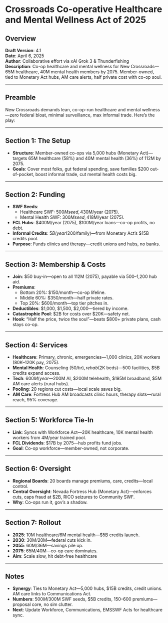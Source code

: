 # Crossroads Co-operative Healthcare and Mental Wellness Act of 2025

## Overview
**Draft Version**: 4.1  
**Date**: April 6, 2025  
**Author**: Collaborative effort via xAI Grok 3 & Thunderfishing  
**Description**: Co-op healthcare and mental wellness for New Crossroads—65M healthcare, 40M mental health members by 2075. Member-owned, tied to Monetary Act hubs, AM care alerts, half private cost with co-op soul.

---

## Preamble
New Crossroads demands lean, co-op-run healthcare and mental wellness—zero federal bloat, minimal surveillance, max informal trade. Here’s the play:

---

## Section 1: The Setup
- **Structure**: Member-owned co-ops via 5,000 hubs (Monetary Act)—targets 65M healthcare (58%) and 40M mental health (36%) of 112M by 2075.  
- **Goals**: Cover most folks, gut federal spending, save families $200 out-of-pocket, boost informal trade, cut mental health costs big.

---

## Section 2: Funding
- **SWF Seeds**:  
  - Healthcare SWF: $500M seed, 4% yield—$30M/year (2075).  
  - Mental Health SWF: $300M seed, 4% yield—$18M/year (2075).  
- **FCL Hubs**: $400M/year (2075), $100M/year loans—co-op profits, no debt.  
- **Informal Credits**: $5B/year ($200/family)—from Monetary Act’s $15B credits pool.  
- **Purpose**: Funds clinics and therapy—credit unions and hubs, no banks.

---

## Section 3: Membership & Costs
- **Join**: $50 buy-in—open to all 112M (2075), payable via $500–$1,200 hub aid.  
- **Premiums**:  
  - Bottom 20%: $150/month—co-op lifeline.  
  - Middle 60%: $350/month—half private rates.  
  - Top 20%: $600/month—top tier pitches in.  
- **Deductibles**: $1,000, $1,500, $2,000—tiered by income.  
- **Catastrophic Pool**: $2B for costs over $20K—safety net.  
- **Hook**: “Half the price, twice the soul”—beats $800+ private plans, cash stays co-op.

---

## Section 4: Services
- **Healthcare**: Primary, chronic, emergencies—1,000 clinics, 20K workers ($80K–$120K pay, 2075).  
- **Mental Health**: Counseling ($50/hr), rehab ($2K beds)—500 facilities, $5B credits expand access.  
- **Tech**: $600M/year—$200M AI, $200M telehealth, $195M broadband, $5M AM care alerts (rural hubs).  
- **Pooling**: 20 regions cut costs—local scale saves big.  
- **AM Care**: Fortress Hub AM broadcasts clinic hours, therapy slots—rural reach, 95% coverage.

---

## Section 5: Workforce Tie-In
- **Link**: Syncs with Workforce Act—20K healthcare, 10K mental health workers from 4M/year trained pool.  
- **FCL Dividends**: $17B by 2075—hub profits fund jobs.  
- **Goal**: Co-op workforce—member-owned, not corporate.

---

## Section 6: Oversight
- **Regional Boards**: 20 boards manage premiums, care, credits—local control.  
- **Central Oversight**: Nevada Fortress Hub (Monetary Act)—enforces cuts, caps fraud at $2B, RICO seizures to Community SWF.  
- **Why**: Co-ops run it, gov’s a shadow.

---

## Section 7: Rollout
- **2025**: 10M healthcare/6M mental health—$5B credits launch.  
- **2030**: 30M/20M—federal cuts kick in.  
- **2055**: 60M/36M—savings pile up.  
- **2075**: 65M/40M—co-op care dominates.  
- **Aim**: Scale slow, hit debt-free healthcare

---

## Notes
- **Synergy**: Ties to Monetary Act—5,000 hubs, $15B credits, credit unions. AM care links to Communications Act.  
- **Numbers**: $500M/$300M SWF seeds, $5B credits, $150–$600 premiums—proposal core, no sim clutter.  
- **Next**: Update Workforce, Communications, EMSSWF Acts for healthcare sync.

